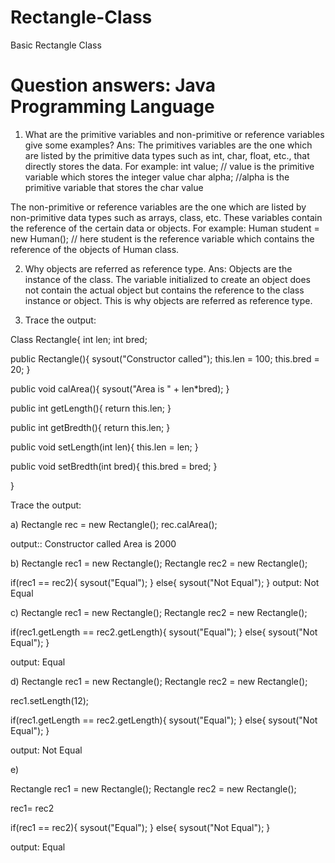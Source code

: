 # Rectangle-Class
Basic Rectangle Class

# Question answers: Java Programming Language

1.	What are the primitive variables and non-primitive or reference variables give some examples?
  Ans: The primitives variables are the one which are listed by the primitive data types such as int, char, float, etc., that directly stores the data. For example: 
int value; // value is the primitive variable which stores the integer value
char alpha; //alpha is the primitive variable that stores the char value

  The non-primitive or reference variables are the one which are listed by non-primitive data types such as arrays, class, etc. These variables contain the reference of the certain data or objects. For example:
Human student = new Human(); // here student is the reference variable which contains the reference of the objects of Human class.

2.	Why objects are referred as reference type.
  Ans: Objects are the instance of the class. The variable initialized to create an object does not contain the actual object but contains the reference to the class instance or object. This is why objects are referred as reference type.

3.	Trace the output:

Class Rectangle{
int len;
int bred;


public Rectangle(){
sysout("Constructor called");
this.len = 100;
this.bred = 20;
} 


public void  calArea(){
sysout("Area is " + len*bred);
}

public int getLength(){
	return this.len;
}

public int getBredth(){
	return this.len;
}

public void setLength(int len){
this.len = len;
}

public void setBredth(int bred){
this.bred = bred;
}

}

Trace the output:

a) 
Rectangle rec = new Rectangle();
rec.calArea();

output:: 
Constructor called
Area is 2000

b)
Rectangle rec1 = new Rectangle();
Rectangle rec2 = new Rectangle();

if(rec1 == rec2){
sysout("Equal");
}
else{
sysout("Not Equal");
}
output: 
Not Equal

c) 
Rectangle rec1 = new Rectangle();
Rectangle rec2 = new Rectangle();


if(rec1.getLength == rec2.getLength){
sysout("Equal");
}
else{
sysout("Not Equal");
}

output:
Equal

d) 
Rectangle rec1 = new Rectangle();
Rectangle rec2 = new Rectangle();

rec1.setLength(12);

if(rec1.getLength == rec2.getLength){
sysout("Equal");
}
else{
sysout("Not Equal");
}

output:
Not Equal

e)
 
Rectangle rec1 = new Rectangle();
Rectangle rec2 = new Rectangle();

rec1= rec2

if(rec1 == rec2){
sysout("Equal");
}
else{
sysout("Not Equal");
}

output:
Equal





